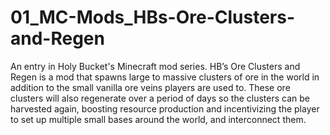 # 01_MC-Mods_HBs-Ore-Clusters-and-Regen
An entry in Holy Bucket's Minecraft mod series. HB’s Ore Clusters and Regen is a mod that spawns large to massive clusters of ore in the world in addition to the small vanilla ore veins players are used to. These ore clusters will also regenerate over a period of days so the clusters can be harvested again, boosting resource production and incentivizing the player to set up multiple small bases around the world, and interconnect them.

